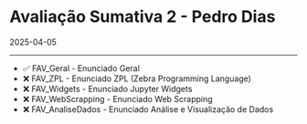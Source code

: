 # Avaliação Sumativa 2 - Pedro Dias
2025-04-05

***

* ✅ FAV_Geral        - Enunciado Geral
* ❌ FAV_ZPL          - Enunciado ZPL (Zebra Programming Language)
* ❌ FAV_Widgets      - Enunciado Jupyter Widgets
* ❌ FAV_WebScrapping - Enunciado Web Scrapping
* ❌ FAV_AnaliseDados - Enunciado Análise e Visualização de Dados

